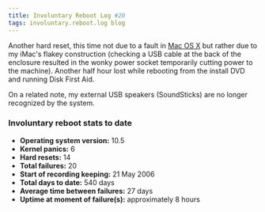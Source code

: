```yaml
---
title: Involuntary Reboot Log #20
tags: involuntary.reboot.log blog
---
```


Another hard reset, this time not due to a fault in [Mac OS X](http://wincent.dev/wiki/Mac%20OS%20X) but rather due to my iMac's flakey construction (checking a USB cable at the back of the enclosure resulted in the wonky power socket temporarily cutting power to the machine). Another half hour lost while rebooting from the install DVD and running Disk First Aid.

On a related note, my external USB speakers (SoundSticks) are no longer recognized by the system.

### Involuntary reboot stats to date

-   **Operating system version:** 10.5
-   **Kernel panics:** 6
-   **Hard resets:** 14
-   **Total failures:** 20
-   **Start of recording keeping:** 21 May 2006
-   **Total days to date:** 540 days
-   **Average time between failures:** 27 days
-   **Uptime at moment of failure(s):** approximately 8 hours
